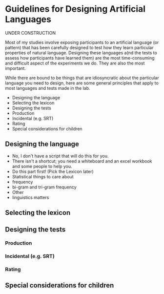# Guidelines for Designing Artificial Languages

UNDER CONSTRUCTION

Most of my studies involve exposing participants to an artificial language (or pattern) that has been carefully designed to test how they learn particular properties of natural language.  Designing these languages a(nd the tests to assess how participants have learned them) are the most time-consuming and difficult aspect of the experiments we do.  They are also the most important. 

While there are bound to be things that are idiosyncratic about the particular language you need to design, here are some general principles that apply to most languages and tests made in the lab.

 
- Designing the language
- Selecting the lexicon
- Designing the tests
 - Production
 - Incidental (e.g. SRT)
 - Rating
- Special considerations for children


## Designing the language
- No, I don't have a script that will do this for you.
- There isn't a shortcut; you need a whiteboard and an excel workbook and some people to help you.
- Do this part first!  (Pick the Lexicon later)
- Statistical things to care about
 - frequency
 - bi-gram and tri-gram frequency
- Other
 - linguistics matters


## Selecting the lexicon


## Designing the tests
### Production
### Incidental (e.g. SRT)
### Rating
## Special considerations for children